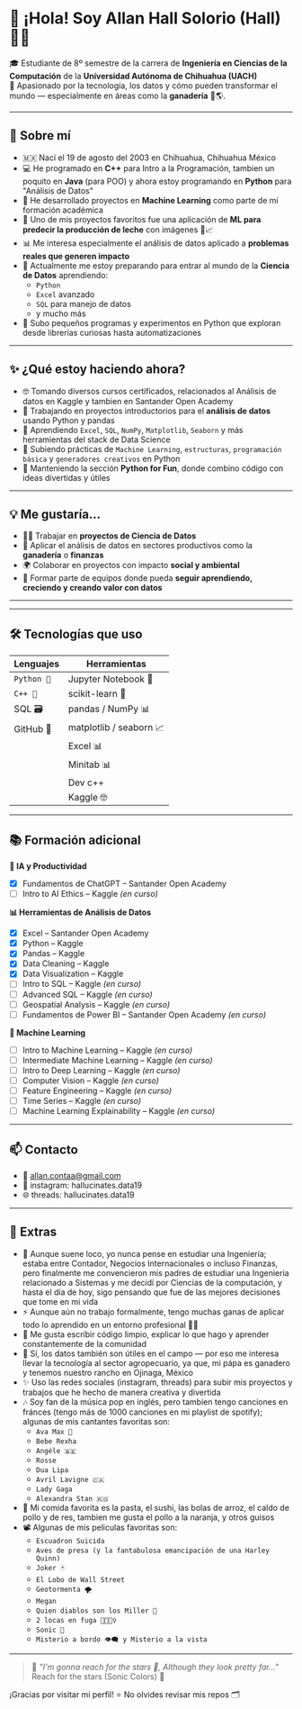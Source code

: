 # 👋 ¡Hola! Soy Allan Hall Solorio (Hall) 🧑‍💻

🎓 Estudiante de 8º semestre de la carrera de **Ingeniería en Ciencias de la Computación** de la **Universidad Autónoma de Chihuahua (UACH)**  
📍 Apasionado por la tecnología, los datos y cómo pueden transformar el mundo — especialmente en áreas como la **ganadería** 🐄🌎.

---

## 🚀 Sobre mí

- 🇲🇽  Nací el 19 de agosto del 2003 en Chihuahua, Chihuahua México 
- 💻 He programado en **C++** para Intro a la Programación, tambien un poquito en **Java** (para POO) y ahora estoy programando en **Python** para "Análisis de Datos" 
- 🤖 He desarrollado proyectos en **Machine Learning** como parte de mi formación académica
- 🧠 Uno de mis proyectos favoritos fue una aplicación de **ML para predecir la producción de leche** con imágenes 🐄📈
- 📊 Me interesa especialmente el análisis de datos aplicado a **problemas reales que generen impacto**
- 🌱 Actualmente me estoy preparando para entrar al mundo de la **Ciencia de Datos** aprendiendo:
  - `Python` 
  - `Excel` avanzado
  - `SQL` para manejo de datos
  - y mucho más
- 🧪 Subo pequeños programas y experimentos en Python que exploran desde librerías curiosas hasta automatizaciones


---

## ✨ ¿Qué estoy haciendo ahora?

- 🤓 Tomando diversos cursos certificados, relacionados al Análisis de datos en Kaggle y tambien en Santander Open Academy
- 🔭 Trabajando en proyectos introductorios para el **análisis de datos** usando Python y pandas
- 🌱 Aprendiendo `Excel`, `SQL`, `NumPy`, `Matplotlib`, `Seaborn` y más herramientas del stack de Data Science
- 📁 Subiendo prácticas de `Machine Learning`, `estructuras`, `programación básica` y `generadores creativos` en Python
- 🐍 Manteniendo la sección **Python for Fun**, donde combino código con ideas divertidas y útiles

---

## 💡 Me gustaría...

- 👨‍🔬 Trabajar en **proyectos de Ciencia de Datos**
- 🧠 Aplicar el análisis de datos en sectores productivos como la **ganadería** o  **finanzas** 
- 🌍 Colaborar en proyectos con impacto **social y ambiental**
- 💼 Formar parte de equipos donde pueda **seguir aprendiendo, creciendo y creando valor con datos**

---


---

## 🛠️ Tecnologías que uso

| Lenguajes | Herramientas |
|-----------|--------------|
| `Python 🐍` | Jupyter Notebook 📓 |
| `C++ 💠` | scikit-learn 🤖 |
| SQL 🗃️   | pandas / NumPy 📊 |
| GitHub 🐙| matplotlib / seaborn 📈 |
|          | Excel 📊 |
|          | Minitab 📊 | 
|          | Dev c++  | 
|          | Kaggle 🤓   | 

---

## 📚 Formación adicional

**🧠 IA y Productividad**
- [x] Fundamentos de ChatGPT – Santander Open Academy
- [ ] Intro to AI Ethics – Kaggle *(en curso)*

**📊 Herramientas de Análisis de Datos**
- [x] Excel – Santander Open Academy   
- [x] Python – Kaggle  
- [x] Pandas – Kaggle  
- [x] Data Cleaning – Kaggle  
- [x] Data Visualization – Kaggle 
- [ ] Intro to SQL – Kaggle *(en curso)*  
- [ ] Advanced SQL – Kaggle *(en curso)*  
- [ ] Geospatial Analysis – Kaggle *(en curso)*
- [ ] Fundamentos de Power BI – Santander Open Academy *(en curso)*  

**🤖 Machine Learning**  
- [ ] Intro to Machine Learning – Kaggle *(en curso)*  
- [ ] Intermediate Machine Learning – Kaggle *(en curso)*  
- [ ] Intro to Deep Learning – Kaggle *(en curso)*  
- [ ] Computer Vision – Kaggle *(en curso)*  
- [ ] Feature Engineering – Kaggle *(en curso)*  
- [ ] Time Series – Kaggle *(en curso)*  
- [ ] Machine Learning Explainability – Kaggle *(en curso)*

---

## 📫 Contacto

- 📧 allan.contaa@gmail.com
- 🔗 instagram: hallucinates.data19
- 🌐 threads: hallucinates.data19

---

## 🤔 Extras

- 👷 Aunque suene loco, yo nunca pense en estudiar una Ingeniería; estaba entre Contador, Negocios Internacionales o incluso Finanzas, pero finalmente me convencieron mis                    padres de estudiar una Ingenieria relacionado a Sistemas y me decidí por Ciencias de la computación, y hasta el día de hoy, sigo pensando que fue de las mejores decisiones que tome       en mi vida
- ⚡ Aunque aún no trabajo formalmente, tengo muchas ganas de aplicar todo lo aprendido en un entorno profesional 🧠💼
- 📘 Me gusta escribir código limpio, explicar lo que hago y aprender constantemente de la comunidad
- 🐄 Sí, los datos también son útiles en el campo — por eso me interesa llevar la tecnología al sector agropecuario, ya que, mi pápa es ganadero y tenemos nuestro rancho en Ojinaga,         México
- ✨ Uso las redes sociales (instagram, threads) para subir mis proyectos y trabajos que he hecho de manera creativa y divertida
- 🎶 Soy fan de la música pop en inglés, pero tambien tengo canciones en fránces (tengo más de 1000 canciones en mi playlist de spotify); algunas de mis cantantes favoritas son:
   - `Ava Max 👑` 
   - `Bebe Rexha`
   - `Angéle 🇧🇪`
   - `Rosse` 
   - `Dua Lipa`
   - `Avril Lavigne 🇨🇦`
   - `Lady Gaga`
   - `Alexandra Stan 🇷🇴`
 - 🍝 Mi comida favorita es la pasta, el sushi, las bolas de arroz, el caldo de pollo y de res, tambien me gusta el pollo a la naranja, y otros guisos
 - 📽️ Algunas de mis peliculas favoritas son:
     - `Escuadron Suicida`
     - `Aves de presa (y la fantabulosa emancipación de una Harley Quinn) `
     - `Joker 🃏`
     - `El Lobo de Wall Street`
     - `Geotormenta 🌪️`
     - `Megan`
     - `Quien diablos son los Miller 🤣`
     - `2 locas en fuga 👩👱🏻‍♀️`
     - `Sonic 🦔`
     - `Misterio a bordo 👁️‍🗨️ y Misterio a la vista`

---

> 💬 *"I'm gonna reach for the stars 🌟, Although they look pretty far..."* Reach for the stars (Sonic Colors) 🦔

¡Gracias por visitar mi perfil! ⭐ No olvides revisar mis repos 🗂️

